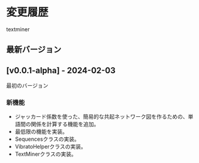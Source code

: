 # 変更履歴
textminer

## 最新バージョン

## [v0.0.1-alpha] - 2024-02-03
最初のバージョン
### 新機能
- ジャッカード係数を使った、簡易的な共起ネットワーク図を作るための、単語間の関係を計算する機能を追加。
- 最低限の機能を実装。
- Sequencesクラスの実装。
- VibratoHelperクラスの実装。
- TextMinerクラスの実装。